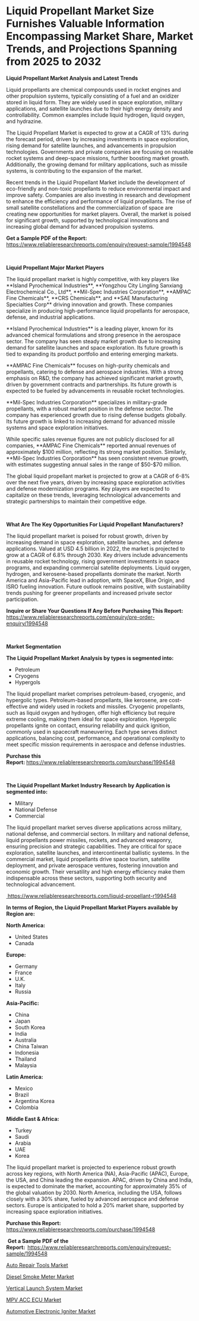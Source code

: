 <p><h1>Liquid Propellant Market Size Furnishes Valuable Information Encompassing Market Share, Market Trends, and Projections Spanning from 2025 to 2032</h1></p><p><strong>Liquid Propellant Market Analysis and Latest Trends</strong></p>
<p><p>Liquid propellants are chemical compounds used in rocket engines and other propulsion systems, typically consisting of a fuel and an oxidizer stored in liquid form. They are widely used in space exploration, military applications, and satellite launches due to their high energy density and controllability. Common examples include liquid hydrogen, liquid oxygen, and hydrazine.</p><p>The Liquid Propellant Market is expected to grow at a CAGR of 13% during the forecast period, driven by increasing investments in space exploration, rising demand for satellite launches, and advancements in propulsion technologies. Governments and private companies are focusing on reusable rocket systems and deep-space missions, further boosting market growth. Additionally, the growing demand for military applications, such as missile systems, is contributing to the expansion of the market.</p><p>Recent trends in the Liquid Propellant Market include the development of eco-friendly and non-toxic propellants to reduce environmental impact and improve safety. Companies are also investing in research and development to enhance the efficiency and performance of liquid propellants. The rise of small satellite constellations and the commercialization of space are creating new opportunities for market players. Overall, the market is poised for significant growth, supported by technological innovations and increasing global demand for advanced propulsion systems.</p></p>
<p><strong>Get a Sample PDF of the Report:&nbsp;</strong> <a href="https://www.reliableresearchreports.com/enquiry/request-sample/1994548?utm_campaign=12&utm_medium=2&utm_source=Github&utm_content=ia&utm_term=30012025&utm_id=liquid-propellant">https://www.reliableresearchreports.com/enquiry/request-sample/1994548</a></p>
<p>&nbsp;</p>
<p><strong>Liquid Propellant Major Market Players</strong></p>
<p><p>The liquid propellant market is highly competitive, with key players like **Island Pyrochemical Industries**, **Yongzhou City Lingling Sanxiang Electrochemical Co., Ltd**, **Mil-Spec Industries Corporation**, **AMPAC Fine Chemicals**, **CRS Chemicals**, and **SAE Manufacturing Specialties Corp** driving innovation and growth. These companies specialize in producing high-performance liquid propellants for aerospace, defense, and industrial applications.</p><p>**Island Pyrochemical Industries** is a leading player, known for its advanced chemical formulations and strong presence in the aerospace sector. The company has seen steady market growth due to increasing demand for satellite launches and space exploration. Its future growth is tied to expanding its product portfolio and entering emerging markets.</p><p>**AMPAC Fine Chemicals** focuses on high-purity chemicals and propellants, catering to defense and aerospace industries. With a strong emphasis on R&D, the company has achieved significant market growth, driven by government contracts and partnerships. Its future growth is expected to be fueled by advancements in reusable rocket technologies.</p><p>**Mil-Spec Industries Corporation** specializes in military-grade propellants, with a robust market position in the defense sector. The company has experienced growth due to rising defense budgets globally. Its future growth is linked to increasing demand for advanced missile systems and space exploration initiatives.</p><p>While specific sales revenue figures are not publicly disclosed for all companies, **AMPAC Fine Chemicals** reported annual revenues of approximately $100 million, reflecting its strong market position. Similarly, **Mil-Spec Industries Corporation** has seen consistent revenue growth, with estimates suggesting annual sales in the range of $50-$70 million.</p><p>The global liquid propellant market is projected to grow at a CAGR of 6-8% over the next five years, driven by increasing space exploration activities and defense modernization programs. Key players are expected to capitalize on these trends, leveraging technological advancements and strategic partnerships to maintain their competitive edge.</p></p>
<p>&nbsp;</p>
<p><strong>What Are The Key Opportunities For Liquid Propellant Manufacturers?</strong></p>
<p><p>The liquid propellant market is poised for robust growth, driven by increasing demand in space exploration, satellite launches, and defense applications. Valued at USD 4.5 billion in 2022, the market is projected to grow at a CAGR of 6.8% through 2030. Key drivers include advancements in reusable rocket technology, rising government investments in space programs, and expanding commercial satellite deployments. Liquid oxygen, hydrogen, and kerosene-based propellants dominate the market. North America and Asia-Pacific lead in adoption, with SpaceX, Blue Origin, and ISRO fueling innovation. Future outlook remains positive, with sustainability trends pushing for greener propellants and increased private sector participation.</p></p>
<p><strong>Inquire or Share Your Questions If Any Before Purchasing This Report:</strong> <a href="https://www.reliableresearchreports.com/enquiry/pre-order-enquiry/1994548?utm_campaign=12&utm_medium=2&utm_source=Github&utm_content=ia&utm_term=30012025&utm_id=liquid-propellant">https://www.reliableresearchreports.com/enquiry/pre-order-enquiry/1994548</a></p>
<p>&nbsp;</p>
<p><strong>Market Segmentation</strong></p>
<p><strong>The Liquid Propellant Market Analysis by types is segmented into:</strong></p>
<p><ul><li>Petroleum</li><li>Cryogens</li><li>Hypergols</li></ul></p>
<p><p>The liquid propellant market comprises petroleum-based, cryogenic, and hypergolic types. Petroleum-based propellants, like kerosene, are cost-effective and widely used in rockets and missiles. Cryogenic propellants, such as liquid oxygen and hydrogen, offer high efficiency but require extreme cooling, making them ideal for space exploration. Hypergolic propellants ignite on contact, ensuring reliability and quick ignition, commonly used in spacecraft maneuvering. Each type serves distinct applications, balancing cost, performance, and operational complexity to meet specific mission requirements in aerospace and defense industries.</p></p>
<p><strong>Purchase this Report:&nbsp;</strong><a href="https://www.reliableresearchreports.com/purchase/1994548?utm_campaign=12&utm_medium=2&utm_source=Github&utm_content=ia&utm_term=30012025&utm_id=liquid-propellant">https://www.reliableresearchreports.com/purchase/1994548</a></p>
<p>&nbsp;</p>
<p><strong>The Liquid Propellant Market Industry Research by Application is segmented into:</strong></p>
<p><ul><li>Military</li><li>National Defense</li><li>Commercial</li></ul></p>
<p><p>The liquid propellant market serves diverse applications across military, national defense, and commercial sectors. In military and national defense, liquid propellants power missiles, rockets, and advanced weaponry, ensuring precision and strategic capabilities. They are critical for space exploration, satellite launches, and intercontinental ballistic systems. In the commercial market, liquid propellants drive space tourism, satellite deployment, and private aerospace ventures, fostering innovation and economic growth. Their versatility and high energy efficiency make them indispensable across these sectors, supporting both security and technological advancement.</p></p>
<p><a href="https://www.reliableresearchreports.com/liquid-propellant-r1994548?utm_campaign=12&utm_medium=2&utm_source=Github&utm_content=ia&utm_term=30012025&utm_id=liquid-propellant">&nbsp;https://www.reliableresearchreports.com/liquid-propellant-r1994548</a></p>
<p><strong>In terms of Region, the Liquid Propellant Market Players available by Region are:</strong></p>
<p>
    <p> <strong> North America: </strong>
        <ul>
            <li>United States</li>
            <li>Canada</li>
        </ul>
        </p> 
    <p> <strong> Europe: </strong>
        <ul>
            <li>Germany</li>
            <li>France</li>
            <li>U.K.</li>
            <li>Italy</li>
            <li>Russia</li>
        </ul>
        </p> 
    <p> <strong> Asia-Pacific: </strong>
        <ul>
            <li>China</li>
            <li>Japan</li>
            <li>South Korea</li>
            <li>India</li>
            <li>Australia</li>
            <li>China Taiwan</li>
            <li>Indonesia</li>
            <li>Thailand</li>
            <li>Malaysia</li>
        </ul>
        </p> 
    <p> <strong> Latin America: </strong>
        <ul>
            <li>Mexico</li>
            <li>Brazil</li>
            <li>Argentina Korea</li>
            <li>Colombia</li>
        </ul>
        </p> 
    <p> <strong> Middle East & Africa: </strong>
        <ul>
            <li>Turkey</li>
            <li>Saudi</li>
            <li>Arabia</li>
            <li>UAE</li>
            <li>Korea</li>
        </ul>
    </p>
    </p>
<p><p>The liquid propellant market is projected to experience robust growth across key regions, with North America (NA), Asia-Pacific (APAC), Europe, the USA, and China leading the expansion. APAC, driven by China and India, is expected to dominate the market, accounting for approximately 35% of the global valuation by 2030. North America, including the USA, follows closely with a 30% share, fueled by advanced aerospace and defense sectors. Europe is anticipated to hold a 20% market share, supported by increasing space exploration initiatives.</p></p>
<p><strong>Purchase this Report: </strong><a href="https://www.reliableresearchreports.com/purchase/1994548?utm_campaign=12&utm_medium=2&utm_source=Github&utm_content=ia&utm_term=30012025&utm_id=liquid-propellant">https://www.reliableresearchreports.com/purchase/1994548</a></p>
<p>&nbsp;<strong>Get a Sample PDF of the Report:&nbsp;&nbsp;</strong><a href="https://www.reliableresearchreports.com/enquiry/request-sample/1994548?utm_campaign=12&utm_medium=2&utm_source=Github&utm_content=ia&utm_term=30012025&utm_id=liquid-propellant">https://www.reliableresearchreports.com/enquiry/request-sample/1994548</a></p>
<p><strong></strong></p>
<p><p><a href="https://www.linkedin.com/pulse/auto-repair-tools-market-report-driving-growth-industry-analysis-56rwf?utm_campaign=12&utm_medium=2&utm_source=Github&utm_content=ia&utm_term=30012025&utm_id=liquid-propellant">Auto Repair Tools Market</a></p><p><a href="https://www.linkedin.com/pulse/upcoming-boom-diesel-smoke-meter-market-projections-end-use-ynb8f?utm_campaign=12&utm_medium=2&utm_source=Github&utm_content=ia&utm_term=30012025&utm_id=liquid-propellant">Diesel Smoke Meter Market</a></p><p><a href="https://www.linkedin.com/pulse/driving-forces-global-vertical-launch-system-market-trends-ce3gc?utm_campaign=12&utm_medium=2&utm_source=Github&utm_content=ia&utm_term=30012025&utm_id=liquid-propellant">Vertical Launch System Market</a></p><p><a href="https://www.linkedin.com/pulse/mpv-acc-ecu-market-analysis-industry-share-trends-revenue-mbxxc?utm_campaign=12&utm_medium=2&utm_source=Github&utm_content=ia&utm_term=30012025&utm_id=liquid-propellant">MPV ACC ECU Market</a></p><p><a href="https://www.linkedin.com/pulse/automotive-electronic-igniter-market-forecasted-from-2025-yonzc?utm_campaign=12&utm_medium=2&utm_source=Github&utm_content=ia&utm_term=30012025&utm_id=liquid-propellant">Automotive Electronic Igniter Market</a></p></p>